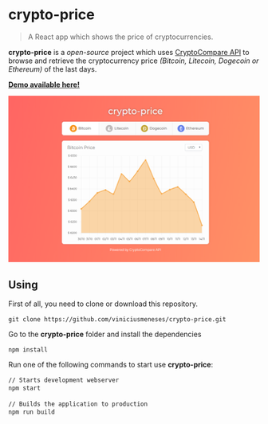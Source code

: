 # crypto-price

> A React app which shows the price of cryptocurrencies.

**crypto-price** is a *open-source* project which uses [CryptoCompare API](https://min-api.cryptocompare.com/) to browse and retrieve the cryptocurrency price *(Bitcoin, Litecoin, Dogecoin or Ethereum)* of the last days.

[**Demo available here!**](http://crypto-price.surge.sh)

<p align="center">
  <img src="./preview.png">
</p>

## Using

First of all, you need to clone or download this repository.

```
git clone https://github.com/viniciusmeneses/crypto-price.git
```

Go to the **crypto-price** folder and install the dependencies

```
npm install
```

Run one of the following commands to start use **crypto-price**:

```
// Starts development webserver
npm start

// Builds the application to production
npm run build
```
